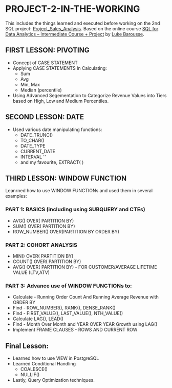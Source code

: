 # PROJECT-2-IN-THE-WORKING
This includes the things learned and executed before working on the 2nd SQL project: [Project_Sales_Analysis](https://github.com/BrijeshKarra/Project_Sales_Analysis).
Based on the online course [SQL for Data Analytics – Intermediate Course + Project](https://www.lukebarousse.com/int-sql) by [Luke Barousse](https://github.com/lukebarousse).

## FIRST LESSON: PIVOTING
* Concept of CASE STATEMENT
* Applying CASE STATEMENTS In Calculating:
   * Sum
   * Avg
   * Min, Max
   * Median (percentile)
* Using Advanced Segementation to Categorize Revenue Values into Tiers based on High, Low and Medium Percentiles.

## SECOND LESSON: DATE 
* Used various date manipulating functions:
   * DATE_TRUNC()
   * TO_CHAR()
   * DATE_TYPE
   * CURRENT_DATE
   * INTERVAL ''
   * and my favourite, EXTRACT( )
  
## THIRD LESSON: WINDOW FUNCTION
 Leanrned how to use WINDOW FUNCTIONs and used them in several examples:
### PART 1: BASICS (including using SUBQUERY and CTEs)
  * AVG() OVER( PARTITION BY)
  * SUM() OVER( PARTITION BY)
  * ROW_NUMBER() OVER(PARTITION BY ORDER BY)
### PART 2: COHORT ANALYSIS
   * MIN() OVER( PARTITION BY)
   * COUNT() OVER( PARTITION BY)
   * AVG() OVER( PARTITION BY) - FOR CUSTOMER/AVERAGE LIFETIME VALUE (LTV,ATV)
### PART 3: Advance use of WINDOW FUNCTIONs to:
  * Calculate - Running Order Count And Running Average Revenue with ORDER BY
  * Find - ROW_NUMBER(), RANK(), DENSE_RANK()
  * Find - FIRST_VALUE(), LAST_VALUE(), NTH_VALUE()
  * Calculate LAG(), LEAD()
  * Find - Month Over Month and YEAR OVER YEAR Growth using LAG()
  * Implement FRAME CLAUSES - ROWS AND CURRENT ROW
    
## Final Lesson: 
* Learned how to use VIEW in PostgreSQL
* Learned Conditional Handling
   * COALESCE()
   * NULLIF()
* Lastly, Query Optimization techniques.
